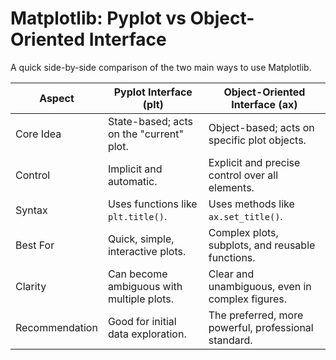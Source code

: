 # Matplotlib: Pyplot vs Object-Oriented Interface

A quick side-by-side comparison of the two main ways to use Matplotlib.

| Aspect        | Pyplot Interface (plt)                               | Object-Oriented Interface (ax)                           |
|---------------|-------------------------------------------------------|----------------------------------------------------------|
| Core Idea     | State-based; acts on the "current" plot.             | Object-based; acts on specific plot objects.             |
| Control       | Implicit and automatic.                               | Explicit and precise control over all elements.          |
| Syntax        | Uses functions like `plt.title()`.                    | Uses methods like `ax.set_title()`.                      |
| Best For      | Quick, simple, interactive plots.                     | Complex plots, subplots, and reusable functions.         |
| Clarity       | Can become ambiguous with multiple plots.             | Clear and unambiguous, even in complex figures.          |
| Recommendation| Good for initial data exploration.                    | The preferred, more powerful, professional standard.     |


